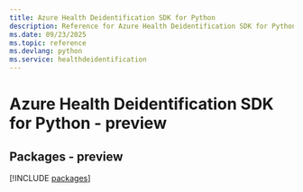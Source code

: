 ```yaml
---
title: Azure Health Deidentification SDK for Python
description: Reference for Azure Health Deidentification SDK for Python
ms.date: 09/23/2025
ms.topic: reference
ms.devlang: python
ms.service: healthdeidentification
---
```

# Azure Health Deidentification SDK for Python - preview
## Packages - preview
[!INCLUDE [packages](health-deidentification-index.md)]
